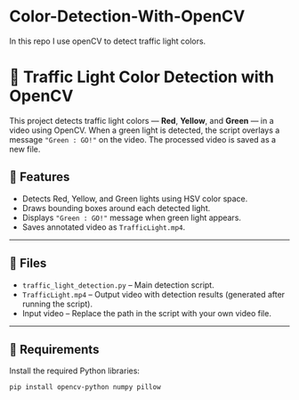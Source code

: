 # Color-Detection-With-OpenCV
In this repo I use openCV to detect traffic light colors.

# 🚦 Traffic Light Color Detection with OpenCV

This project detects traffic light colors — **Red**, **Yellow**, and **Green** — in a video using OpenCV. When a green light is detected, the script overlays a message `"Green : GO!"` on the video. The processed video is saved as a new file.

## 🎯 Features

- Detects Red, Yellow, and Green lights using HSV color space.
- Draws bounding boxes around each detected light.
- Displays `"Green : GO!"` message when green light appears.
- Saves annotated video as `TrafficLight.mp4`.

---

## 📁 Files

- `traffic_light_detection.py` – Main detection script.
- `TrafficLight.mp4` – Output video with detection results (generated after running the script).
- Input video – Replace the path in the script with your own video file.

---

## 🧰 Requirements

Install the required Python libraries:

```bash
pip install opencv-python numpy pillow


